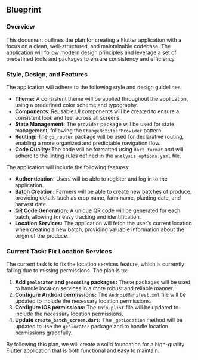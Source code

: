 ## Blueprint

### Overview

This document outlines the plan for creating a Flutter application with a focus on a clean, well-structured, and maintainable codebase. The application will follow modern design principles and leverage a set of predefined tools and packages to ensure consistency and efficiency.

### Style, Design, and Features

The application will adhere to the following style and design guidelines:

- **Theme:** A consistent theme will be applied throughout the application, using a predefined color scheme and typography.
- **Components:** Reusable UI components will be created to ensure a consistent look and feel across all screens.
- **State Management:** The `provider` package will be used for state management, following the `ChangeNotifierProvider` pattern.
- **Routing:** The `go_router` package will be used for declarative routing, enabling a more organized and predictable navigation flow.
- **Code Quality:** The code will be formatted using `dart format` and will adhere to the linting rules defined in the `analysis_options.yaml` file.

The application will include the following features:

- **Authentication:** Users will be able to register and log in to the application.
- **Batch Creation:** Farmers will be able to create new batches of produce, providing details such as crop name, farm name, planting date, and harvest date.
- **QR Code Generation:** A unique QR code will be generated for each batch, allowing for easy tracking and identification.
- **Location Services:** The application will fetch the user's current location when creating a new batch, providing valuable information about the origin of the produce.

### Current Task: Fix Location Services

The current task is to fix the location services feature, which is currently failing due to missing permissions. The plan is to:

1. **Add `geolocator` and `geocoding` packages:** These packages will be used to handle location services in a more robust and reliable manner.
2. **Configure Android permissions:** The `AndroidManifest.xml` file will be updated to include the necessary location permissions.
3. **Configure iOS permissions:** The `Info.plist` file will be updated to include the necessary location permissions.
4. **Update `create_batch_screen.dart`:** The `_getLocation` method will be updated to use the `geolocator` package and to handle location permissions gracefully.

By following this plan, we will create a solid foundation for a high-quality Flutter application that is both functional and easy to maintain.
